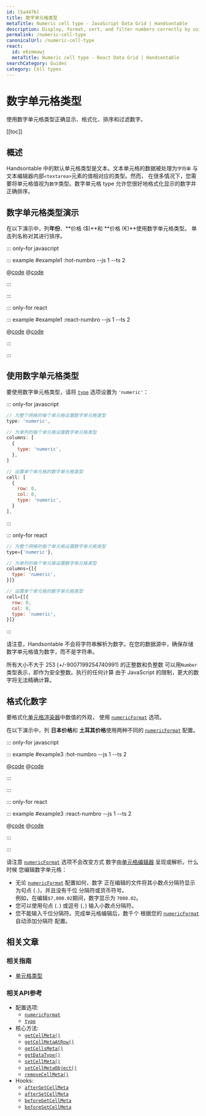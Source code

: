 ```yaml
---
id: l5a447bl
title: 数字单元格类型
metaTitle: Numeric cell type - JavaScript Data Grid | Handsontable
description: Display, format, sort, and filter numbers correctly by using the numeric cell type.
permalink: /numeric-cell-type
canonicalUrl: /numeric-cell-type
react:
  id: e6zmmawj
  metaTitle: Numeric cell type - React Data Grid | Handsontable
searchCategory: Guides
category: Cell types
---
```


# 数字单元格类型

使用数字单元格类型正确显示、格式化、排序和过滤数字。

[[toc]]

## 概述

Handsontable 中的默认单元格类型是文本。文本单元格的数据被处理为`字符串`
与文本编辑器内部`<textarea>`元素的值相对应的类型。然而，
在很多情况下，您需要将单元格值视为`数字`类型。数字单元格
type 允许您很好地格式化显示的数字并正确排序。

## 数字单元格类型演示

在以下演示中，列**年份**、**价格 ($)**和 **价格 (€)**使用数字单元格类型。
单击列名称对其进行排序。

::: only-for javascript

::: example #example1 :hot-numbro --js 1 --ts 2

@[code](@/content/guides/cell-types/numeric-cell-type/javascript/example1.js)
@[code](@/content/guides/cell-types/numeric-cell-type/javascript/example1.ts)

:::

:::

::: only-for react

::: example #example1 :react-numbro --js 1 --ts 2

@[code](@/content/guides/cell-types/numeric-cell-type/react/example1.jsx)
@[code](@/content/guides/cell-types/numeric-cell-type/react/example1.tsx)

:::

:::

## 使用数字单元格类型

要使用数字单元格类型，请将 [`type`](@/api/options.md#type) 选项设置为 `'numeric'`：

::: only-for javascript

```js
// 为整个网格的每个单元格设置数字单元格类型
type: 'numeric',

// 为单列的每个单元格设置数字单元格类型
columns: [
  {
    type: 'numeric',
  },
]

// 设置单个单元格的数字单元格类型
cell: [
  {
    row: 0,
    col: 0,
    type: 'numeric',
  }
],
```

:::

::: only-for react

```jsx
// 为整个网格的每个单元格设置数字单元格类型
type={'numeric'},

// 为单列的每个单元格设置数字单元格类型
columns={[{
  type: 'numeric',
}]}

// 设置单个单元格的数字单元格类型
cell={[{
  row: 0,
  col: 0,
  type: 'numeric',
}]}
```

:::

请注意，Handsontable 不会将字符串解析为数字。在您的数据源中，确保存储
数字单元格值为数字，而不是字符串。

所有大小不大于 253 (+/-9007199254740991) 的正整数和负整数
可以用`Number`类型表示，即作为安全整数。执行的任何计算
由于 JavaScript 的限制，更大的数字将无法精确计算。

## 格式化数字

要格式化[单元格渲染器](@/guides/cell-functions/cell-renderer/cell-renderer.md)中数值的外观，
使用 [`numericFormat`](@/api/options.md#numericformat) 选项。

在以下演示中，列 **日本价格**和 **土耳其价格**使用两种不同的
[`numericFormat`](@/api/options.md#numericformat) 配置。

::: only-for javascript

::: example #example3 :hot-numbro --js 1 --ts 2

@[code](@/content/guides/cell-types/numeric-cell-type/javascript/example3.js)
@[code](@/content/guides/cell-types/numeric-cell-type/javascript/example3.ts)

:::

:::

::: only-for react

::: example #example3 :react-numbro --js 1 --ts 2

@[code](@/content/guides/cell-types/numeric-cell-type/react/example3.jsx)
@[code](@/content/guides/cell-types/numeric-cell-type/react/example3.tsx)

:::

:::

请注意 [`numericFormat`](@/api/options.md#numericformat) 选项不会改变方式
数字由[单元格编辑器](@/guides/cell-functions/cell-editor/cell-editor.md) 呈现或解析。什么时候
您编辑数字单元格：

- 无论 [`numericFormat`](@/api/options.md#numericformat) 配置如何，数字
  正在编辑的文件将其小数点分隔符显示为句点 (`.`)，并且没有千位
分隔符或货币符号。<br>例如，在编辑`$7,000.02`期间，数字显示为
  `7000.02`。
- 您可以使用句点 (`.`) 或逗号 (`,`) 输入小数点分隔符。
- 您不能输入千位分隔符。完成单元格编辑后，数千个
  根据您的 [`numericFormat`](@/api/options.md#numericformat) 自动添加分隔符
  配置。

## 相关文章

### 相关指南

- [单元格类型](@/guides/cell-types/cell-type/cell-type.md)

### 相关API参考

- 配置选项:
  - [`numericFormat`](@/api/options.md#numericformat)
  - [`type`](@/api/options.md#type)
- 核心方法:
  - [`getCellMeta()`](@/api/core.md#getcellmeta)
  - [`getCellMetaAtRow()`](@/api/core.md#getcellmetaatrow)
  - [`getCellsMeta()`](@/api/core.md#getcellsmeta)
  - [`getDataType()`](@/api/core.md#getdatatype)
  - [`setCellMeta()`](@/api/core.md#setcellmeta)
  - [`setCellMetaObject()`](@/api/core.md#setcellmetaobject)
  - [`removeCellMeta()`](@/api/core.md#removecellmeta)
- Hooks:
  - [`afterGetCellMeta`](@/api/hooks.md#aftergetcellmeta)
  - [`afterSetCellMeta`](@/api/hooks.md#aftersetcellmeta)
  - [`beforeGetCellMeta`](@/api/hooks.md#beforegetcellmeta)
  - [`beforeSetCellMeta`](@/api/hooks.md#beforesetcellmeta)
